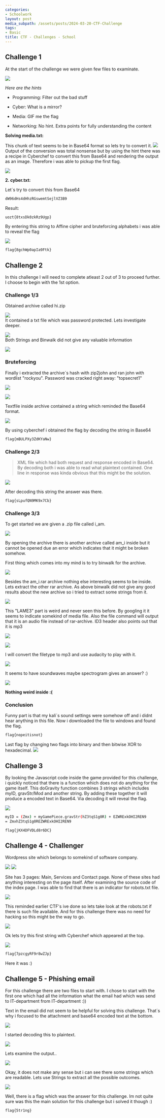 ```yaml
---
categories:
- Schoolwork
layout: post
media_subpath: /assets/posts/2024-03-20-CTF-Challenge
tags:
- Basic
title: CTF - Challenges - School
---
```

## Challenge 1


 At the start of the challenge we were given few files to examinate.




![](ch01_1.png)

*Here are the hints*
* Programming: Filter out the bad stuff

* Cyber: What is a mirror?

* Media: GIF me the flag

* Networking: No hint. Extra points for fully understanding the content



**Solving media.txt:**

This chunk of text seems to be in Base64 format so lets try to convert it.
![](chunktext2.png)
Output of the conversion was total nonsense but by using the hint there was a recipe in Cyberchef to convert this from Base64 and rendering the output as an image. Therefore i was able to pickup the first flag.

![](ch01_2.png)



**2. cyber.txt:**

Let´s try to convert this from Base64
```bash
dW96dHs4dHhzRGswemtSejlVZ3B9
``````
Result:
```bash
uozt{8txsDk0zkRz9Ugp}
``````
By entering this string to Affine cipher and bruteforcing alphabets i was able to reveal the flag

![](CH01_cyber.png)
```bash
flag{8gchWp0apIa9Ftk}
```



## Challenge 2



 In this challenge I will need to complete atleast 2 out of 3 to proceed further. I choose to begin with the 1st option.


### Challenge 1/3

Obtained archive called hi.zip

![](ch02_7.png)\
It contained a txt file which was password protected.
Lets investigate deeper.

![](ch02_8.png)\
Both Strings and Binwalk did not give any valuable information

![](ch02_9.png)

### Bruteforcing
Finally i extracted the archive´s hash with zip2john and ran john with wordlist "rockyou". Password was cracked right away: "topsecret1"

![](ch02_10.png)

![](ch02_11.png)

Textfile inside archive contained a string which reminded the Base64 format.

![](ch02_12.png)

By using cyberchef i obtained the flag by decoding the string in Base64
```bash
flag{mBULPXy3ZdKYaNw}
````



### Challenge 2/3

>XML file which had both request and response encoded in Base64. By decoding both i was able to read what plaintext contained. One line in response was kinda obvious that this might be the solution.

![](ch02_15.png)

After decoding this string the answer was there.

``````bash
flag{sLpufQN9MK9x7Cb}
``````



### Challenge 3/3

To get started we are given a .zip file called i_am.

![](ch02_1.png)

By opening the archive there is another archive called am_i inside but it cannot be opened due an error which indicates that it might be broken somehow. 

First thing which comes into my mind is to try binwalk for the archive.

![](ch02_3.png)


Besides the am_i.rar archive nothing else interesting seems to be inside. Lets extract the other rar archive.
As above binwalk did not give any good results about the new archive so i tried to extract some strings from it.

![](ch02_4.png)

This "LAME3" part is weird and never seen this before. By googling it it seems to indicate somekind of media file.
Also the file command will output that it is an audio file instead of rar-archive.
ID3 header also points out that it is mp3

![](ch02_14.png)

![](ch02_13.png)

I will convert the filetype to mp3 and use audacity to play with it.

![](ch02_5.png)

It seems to have soundwaves maybe spectrogram gives an answer? :)

![](ch02_6.png)

**Nothing weird inside :(**

### Conclusion

Funny part is that my kali´s sound settings were somehow off and i didnt hear anything in this file. Now i downloaded the file to windows and found the flag.

``````bash
flag{nopeitisnot}
``````
Last flag by changing two flags into binary and then bitwise XOR to hexadecimal.
![](chunktext.png)

## Challenge 3
By looking the Javascript code inside the game provided for this challenge, i quickly noticed that there is a function which does not do anything for the game itself. This doGravity function combines 3 strings which includes myID, gravStr/Mod and another string. By adding these together it will produce a encoded text in Base64. Via decoding it will reveal the flag.

![](ch03_1.png)
```bash
myID = (Zmx) + myGamePiece.gravStr(hZ3tqS1g0R) + EZWRExkOHI2REN9 
= ZmxhZ3tqS1g0REZWRExkOHI2REN9
```
```bash 
flag{jKX4DFVDLd8r6DC}
```


## Challenge 4 - Challenger 

Wordpress site which belongs to somekind of software company.

![](ch04_2.png)
![](ch04_1.png)

Site has 3 pages: Main, Services and Contact page.
None of these sites had anything interesting on the page itself.
After examining the source code of the index page. I was able to find that there is an indicator for robots.txt file.

![](ch04_3.png)

This reminded earlier CTF's ive done so lets take look at the robots.txt if there is such file available. And for this challenge there was no need for hacking so this might be the way to go.

![](ch04_4.png)

Ok lets try this first string with Cyberchef which appeared at the top.

![](cho04_5.png)

```bash
flag{7pzcgyRF9r8wZJp}
``````
Here it was :)



## Challenge 5 - Phishing email

For this challenge there are two files to start with. I chose to start with the first one which had all the information what the email had which was send to IT-department from IT-department :))

Text in the email did not seem to be helpful for solving this challenge. That´s why i focused to the attachment and base64 encoded text at the bottom.

![](ch05_1.png)

I started decoding this to plaintext.

![](ch05_2.png)

Lets examine the output..

![](ch05_3.png)

Okay, it does not make any sense but i can see there some strings which are readable. Lets use Strings to extract all the possible outcomes.

![](Screenshot%202023-09-30%20at%2021.22.39.png)

Well, there is a flag which was the answer for this challenge. Im not quite sure was this the main solution for this challenge but i solved it though :)
```bash
flag{5tr1ng}
``````
